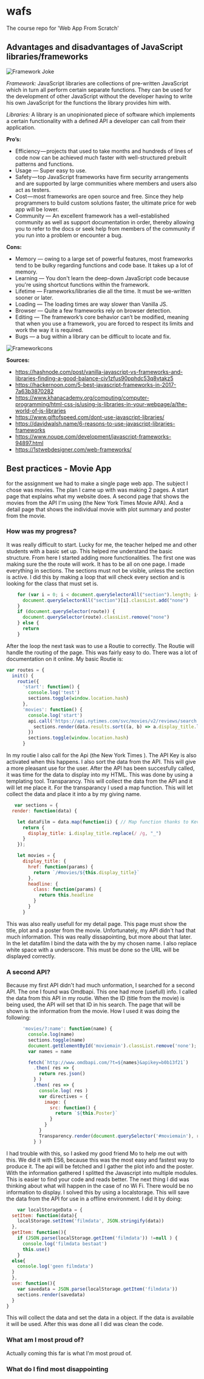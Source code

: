 # wafs
The course repo for 'Web App From Scratch'

## Advantages and disadvantages of JavaScript libraries/frameworks
![Framework Joke][coverlibrarie]

_Framework:_
JavaScript libraries are collections of pre-written JavaScript which in turn all perform certain separate functions. They can be used for the development of other JavaScript without the developer having to write his own JavaScript for the functions the library provides him with.

_Libraries:_
A library is an unopinionated piece of software which implements a certain functionality with a defined API a developer can call from their application.

**Pro’s:**
- Efficiency — projects that used to take months and hundreds of lines of code now can be achieved much faster with well-structured prebuilt patterns and functions.
- Usage — Super easy to use.
- Safety — top JavaScript frameworks have firm security arrangements and are supported by large communities where members and users also act as testers.
- Cost — most frameworks are open source and free. Since they help programmers to build custom solutions faster, the ultimate price for web app will be lower.
- Community — An excellent framework has a well-established community as well as support documentation in order, thereby allowing you to refer to the docs or seek help from members of the community if you run into a problem or encounter a bug.
 

**Cons:**
- Memory — owing to a large set of powerful features, most frameworks tend to be bulky regarding functions and code base. It takes up a lot of memory.
- Learning — You don't learn the deep-down JavaScript code because you're using shortcut functions within the framework.
- Lifetime — Frameworks/libraries die all the time. It must be we-written sooner or later. 
- Loading — The loading times are way slower than Vanilla JS.
- Browser — Quite a few frameworks rely on browser detection.
- Editing — The framework’s core behavior can’t be modified, meaning that when you use a framework, you are forced to respect its limits and work the way it is required.
- Bugs —  a bug within a library can be difficult to locate and fix.

![Frameworkcons][coverframeworkcons]

[coverlibrarie]: previewlibrarie.jpg
[coverframeworkcons]: frameworkcons.png

**Sources:**
*  https://hashnode.com/post/vanilla-javascript-vs-frameworks-and-libraries-finding-a-good-balance-civ1zfus90pphdc53q8vtakz5
*  https://hackernoon.com/5-best-javascript-frameworks-in-2017-7a63b3870282
*  https://www.khanacademy.org/computing/computer-programming/html-css-js/using-js-libraries-in-your-webpage/a/the-world-of-js-libraries
*  https://www.giftofspeed.com/dont-use-javascript-libraries/
*  https://davidwalsh.name/6-reasons-to-use-javascript-libraries-frameworks
*  https://www.noupe.com/development/javascript-frameworks-94897.html
*  https://1stwebdesigner.com/web-frameworks/

## Best practices - Movie App

for the assignment we had to make a single page web app. The subject I chose was movies. The plan I came up with was making 2 pages. A start page that explains what my website does. A second page that shows the movies from the API I'm using (the New York Times Movie APA). And a detail page that shows the individual movie with plot summary and poster from the movie.

### How was my progress?
It was really difficult to start. Lucky for me, the teacher helped me and other students with a basic set up. This helped me understand the basic structure. From here I started adding more functionalities. The first one was making sure the the route will work. It has to be all on one page. I made everything in sections. The sections must not be visible, unless the section is active. I did this by making a loop that will check every section and is looking for the class that must set is.

```javascript
    for (var i = 0; i < document.querySelectorAll("section").length; i++) {
      document.querySelectorAll("section")[i].classList.add("none")
    }
    if (document.querySelector(route)) {
      document.querySelector(route).classList.remove("none")
    } else {
      return
    }
```

After the loop the next task was to use a Routie to correctly. The Routie will handle the routing of the page. This was fairly easy to do. There was a lot of documentation on it online. My basic Routie is:

```javascript
var routes = {
  init() {
    routie({
      'start': function() {
        console.log('test')
        sections.toggle(window.location.hash)
      },
      'movies': function() {
        console.log('start')
        api.call('https://api.nytimes.com/svc/movies/v2/reviews/search.json?api-key=3d8eafd7eaf04aa6a1493eaa050714a7').then(function(data){
          sections.render(data.results.sort((a, b) => a.display_title.localeCompare(b.display_title)))
        })
        sections.toggle(window.location.hash)
      }
```

In my routie I also call for the Api (the New York Times ). The API Key is also activated when this happens. I also sort the data from the API. This will give a more pleasant use for the user. After the API has been succesfully called, it was time for the data to display into my HTML. This was done by using a templating tool. Transparancy. This will collect the data from the API and it will let me place it. For the transparancy I used a map function. This will let collect the data and place it into a by my giving name.

```javascript
   var sections = {
  render: function(data) {

    let dataFilm = data.map(function(i) { // Map function thanks to Keving Wang and Oy
      return {
        display_title: i.display_title.replace(/ /g, "_")
      }
    });

    let movies = {
      display_title: {
        href: function(params) {
          return `/#movies/${this.display_title}`
        },
        headline: {
          class: function(params) {
            return this.headline
          }
        }
      } 
```

This was also really usefull for my detail page. This page must show the title, plot and a poster from the movie. Unfortunately, my API didn't had that much information. This was really dissapointing, but more about that later. In the let datafilm I bind the data with the by my chosen name. I also replace white space with a underscore. This must be done so the URL will be displayed correctly.

### A second API?
Because my first API didn't had much unformation, I searched for a second API. The one I found was Omdbapi. This one had more (usefull) info. I called the data from this API in my routie. When the ID (title from the movie) is being used, the API will set that ID in his search. The page that will be shown is the information from the movie. How I used it was doing the following:

```javascript
      'movies/?:name': function(name) {
        console.log(name)
        sections.toggle(name)
        document.getElementById('moviemain').classList.remove('none');
        var names = name

        fetch(`http://www.omdbapi.com/?t=${names}&apikey=b0b13f21`)
          .then( res => {
            return res.json()
          } )
          .then( res => {
            console.log( res )
            var directives = {
              image: {
                src: function() {
                  return `${this.Poster}`
                }
              }
            }
            Transparency.render(document.querySelector('#moviemain'), res, directives);
          } )
```

I had trouble with this, so I asked my good friend Mo to help me out with this. We did it with ES6, because this was the most easy and fastest way to produce it. The api will be fetched and I gather the plot info and the poster. With the information gathered I splitted the Javascript into multiple modules. This is easier to find your code and reads better. The next thing I did was thinking about what will happen in the case of no Wi Fi. There would be no information to display. I solved this by using a localstorage. This will save the data from the API for use in a offline environment. I did it by doing:

```javascript
    var localStorageData = {
  setItem: function(data){
    localStorage.setItem('filmdata', JSON.stringify(data))
  },
  getItem: function(){
    if (JSON.parse(localStorage.getItem('filmdata')) !=null ) {
      console.log('filmdata bestaat')
      this.use()
    }
  else{
    console.log('geen filmdata')
  }
  },
  use: function(){
    var savedata = JSON.parse(localStorage.getItem('filmdata'))
    sections.render(savedata)
  }
}
```

This will collect the data and set the data in a object. If the data is available it will be used.
After this was done all I did was clean the code.

### What am I most proud of?
Actually coming this far is what I'm most proud of.

### What do I find most disappointing
